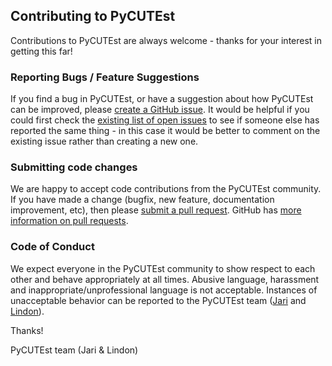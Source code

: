 ## Contributing to PyCUTEst

Contributions to PyCUTEst are always welcome - thanks for your interest in getting this far!

### Reporting Bugs / Feature Suggestions

If you find a bug in PyCUTEst, or have a suggestion about how PyCUTEst can be improved, please
[create a GitHub issue](https://docs.github.com/en/issues/tracking-your-work-with-issues/creating-an-issue).
It would be helpful if you could first check the [existing list of open issues](https://github.com/jfowkes/pycutest/issues)
to see if someone else has reported the same thing - in this case it would be better to comment on the existing issue
rather than creating a new one.

### Submitting code changes

We are happy to accept code contributions from the PyCUTEst community.
If you have made a change (bugfix, new feature, documentation improvement, etc), then please
[submit a pull request](https://github.com/jfowkes/pycutest/pulls).
GitHub has [more information on pull requests](https://docs.github.com/en/pull-requests).

### Code of Conduct
We expect everyone in the PyCUTEst community to show respect to each other and behave appropriately at all times.
Abusive language, harassment and inappropriate/unprofessional language is not acceptable.
Instances of unacceptable behavior can be reported to the PyCUTEst team
([Jari](mailto:jaroslav.fowkes@stfc.ac.uk) and [Lindon](mailto:lindon.roberts@sydney.edu.au)).

Thanks!

PyCUTEst team (Jari & Lindon)